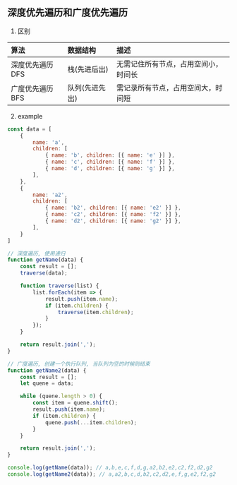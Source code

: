 ## 深度优先遍历和广度优先遍历
1. 区别

| 算法            | 数据结构       | 描述                                 |
| :-------------- | :------------- | :----------------------------------- |
| 深度优先遍历DFS | 栈(先进后出)   | 无需记住所有节点，占用空间小，时间长 |
| 广度优先遍历BFS | 队列(先进先出) | 需记录所有节点，占用空间大，时间短   |

2. example
```js
const data = [
    {
        name: 'a',
        children: [
            { name: 'b', children: [{ name: 'e' }] },
            { name: 'c', children: [{ name: 'f' }] },
            { name: 'd', children: [{ name: 'g' }] },
        ],
    },
    {
        name: 'a2',
        children: [
            { name: 'b2', children: [{ name: 'e2' }] },
            { name: 'c2', children: [{ name: 'f2' }] },
            { name: 'd2', children: [{ name: 'g2' }] },
        ],
    }
]

// 深度遍历, 使用递归
function getName(data) {
    const result = [];
    traverse(data);

    function traverse(list) {
        list.forEach(item => {
            result.push(item.name);
            if (item.children) {
                traverse(item.children);
            }
        });
    }

    return result.join(',');
}

// 广度遍历, 创建一个执行队列, 当队列为空的时候则结束
function getName2(data) {
    const result = [];
    let quene = data;

    while (quene.length > 0) {
        const item = quene.shift();
        result.push(item.name);
        if (item.children) {
            quene.push(...item.children);
        }
    }

    return result.join(',');
}

console.log(getName(data)); // a,b,e,c,f,d,g,a2,b2,e2,c2,f2,d2,g2
console.log(getName2(data)); // a,a2,b,c,d,b2,c2,d2,e,f,g,e2,f2,g2

```  